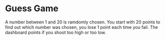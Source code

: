 # Guess Game

A number between 1 and 20 is ramdomly chosen.
You start with 20 points to find out which number was chosen, you lose 1 point each time you fail.
The dashboard points if you shoot too high or too low.
